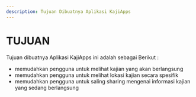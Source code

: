 ```yaml
---
description: Tujuan Dibuatnya Aplikasi KajiApps
---
```


# TUJUAN

Tujuan dibuatnya Aplikasi KajiApps ini adalah sebagai Berikut :

* memudahkan pengguna untuk melihat kajian yang akan berlangsung
* memudahkan pengguna untuk melihat lokasi kajian secara spesifik
* memudahkan pengguna untuk saling sharing mengenai informasi kajian yang sedang berlangsung

